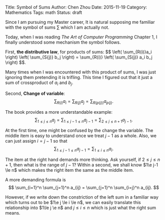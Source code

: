 Title: Symbol of Sums
Author: Chen Zhou
Date: 2015-11-19
Category: Mathematics
Tags: math
Status: draft

Since I am pursuing my Master career, It is natural supposing me
familiar with the symbol of sums $\sum$ which I am actually not.

Today, when I was reading *The Art of Computer Programming* Chapter 1,
I finally understood some mechanism the symbol follows.

First, **the distributive law**, for products of sums:
$$
\left( \sum_{R(i)}a_i \right) \left( \sum_{S{j)} b_j \right) =
\sum_{R(i)} \left( \sum_{S(j)} a_i b_j  \right)
$$.

Many times when I was encountered with this product of sums, I was
just ignoring them pretending it is trifling. This time I figured
out that it just a sum of crossproduct of $a_i$ and $b_j$.

Second, **Change of variable**:
$$
\sum_{R(i)} a_i = \sum_{R(j)} a_j = \sum_{R(p(j))} a_{p(j)}.
$$

The book provides a more understandable example:
$$
\sum_{1\le j \le n} a_j = \sum_{1\le j-1 \le n} a_{j-1} =
\sum_{2\le j \le n+1} a_{j-1}.
$$

At the first time, one might be confused by the change the variable.
The middle item is easy to understand once we treat $j-1$ as a
whole. Also, we can just assign $i=j-1$ so that
$$
\sum_{1\le j-1 \le n} a_{j-1} = \sum_{1\le i \le n} a_i.
$$

The item at the right hand demands more thinking. Ask yourself, if
$2\le j \le n+1$, then what is the range of $j-1$? Within a second, we
shall know $1\e j-1 \le n$ which makes the right item the same as the
middle item.

A more demanding formula is
$$ \sum_{i=1}^n \sum_{j=1}^n a_{ij} =
\sum_{j=1}^n \sum_{i=j}^n a_{ij}.  $$

However, if we write down the
constriction of the left sum in a familiar way which turns out to be
$1\e j \le i \le n$, we can easily translate this relationship into
$1\le j \e n$ and $j \le i \le n$ which is just what the right sum
means.
